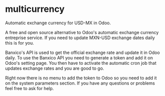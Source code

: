 # multicurrency
Automatic exchange currency for USD-MX in Odoo. 

A free and open source alternative to Odoo's automatic exchange currency entreprise service. If you need to update MXN-USD exchange dates daily this is for you.

Banxico's API is used to get the official exchange rate and update it in Odoo daily. To use the Banxico API you need to generate a token and add it on Odoo's setting page. You then
have to activate the automatic cron job that updates exchange rates and you are good to go.

Right now there is no menu to add the token to Odoo so you need to add it on the system parameters section. If you have any questions or problems feel free to ask for help. 
